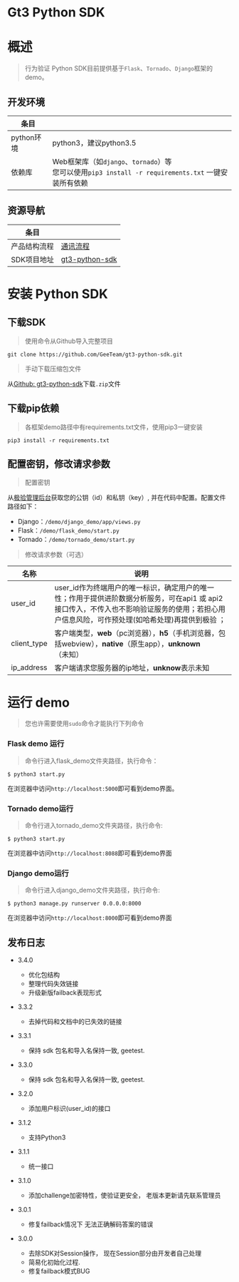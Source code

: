 # Gt3 Python SDK

# 概述

> 行为验证 Python SDK目前提供基于`Flask`、`Tornado`、`Django`框架的demo。

## 开发环境

|条目||
|----|------|
|python环境 | python3，建议python3.5|
|依赖库|Web框架库（如`django`、`tornado`）等<br>您可以使用`pip3 install -r requirements.txt` 一键安装所有依赖|

## 资源导航

|条目||
|-------------|--------------|
|产品结构流程|[通讯流程](/install/overview/flowchart/#通讯流程)|
|SDK项目地址|[gt3-python-sdk](http://github.com/GeeTeam/gt3-python-sdk)|

# 安装 Python SDK

## 下载SDK

> 使用命令从Github导入完整项目

```
git clone https://github.com/GeeTeam/gt3-python-sdk.git
```

> 手动下载压缩包文件

从[Github: gt3-python-sdk](https://github.com/GeeTeam/gt3-python-sdk/archive/master.zip)下载`.zip`文件

## 下载pip依赖

> 各框架demo路径中有requirements.txt文件，使用pip3一键安装

```
pip3 install -r requirements.txt
```

## 配置密钥，修改请求参数

> 配置密钥

从[极验管理后台](https://account.geetest.com/login)获取您的公钥（id）和私钥（key）, 并在代码中配置。配置文件路径如下：
- Django：`/demo/django_demo/app/views.py`
- Flask：`/demo/flask_demo/start.py`
- Tornado：`/demo/tornado_demo/start.py`

> 修改请求参数（可选）

名称|说明
----|------
user_id|user_id作为终端用户的唯一标识，确定用户的唯一性；作用于提供进阶数据分析服务，可在api1 或 api2 接口传入，不传入也不影响验证服务的使用；若担心用户信息风险，可作预处理(如哈希处理)再提供到极验 ；
client_type|客户端类型，**web**（pc浏览器），**h5**（手机浏览器，包括webview），**native**（原生app），**unknown**（未知）
ip_address|客户端请求您服务器的ip地址，**unknow**表示未知

# 运行 demo

> 您也许需要使用`sudo`命令才能执行下列命令

### Flask demo 运行

>命令行进入flask_demo文件夹路径，执行命令：

```
$ python3 start.py
```

在浏览器中访问`http://localhost:5000`即可看到demo界面。

### Tornado demo运行

> 命令行进入tornado_demo文件夹路径，执行命令:

```
$ python3 start.py
```

在浏览器中访问`http://localhost:8088`即可看到demo界面

### Django demo运行

> 命令行进入django_demo文件夹路径，执行命令:

```
$ python3 manage.py runserver 0.0.0.0:8000
```

在浏览器中访问`http://localhost:8000`即可看到demo界面


发布日志
-----------------
+ 3.4.0

  - 优化包结构
  - 整理代码失效链接
  - 升级新版failback表现形式

+ 3.3.2
  
  - 去掉代码和文档中的已失效的链接

+ 3.3.1

  - 保持 sdk 包名和导入名保持一致, geetest.

+ 3.3.0

  - 保持 sdk 包名和导入名保持一致, geetest.

+ 3.2.0

  - 添加用户标识(user_id)的接口

+ 3.1.2

  - 支持Python3

+ 3.1.1

  - 统一接口

+ 3.1.0

  - 添加challenge加密特性，使验证更安全， 老版本更新请先联系管理员

+ 3.0.1

  - 修复failback情况下 无法正确解码答案的错误

+ 3.0.0

  - 去除SDK对Session操作， 现在Session部分由开发者自己处理
  - 简易化初始化过程.
  - 修复failback模式BUG